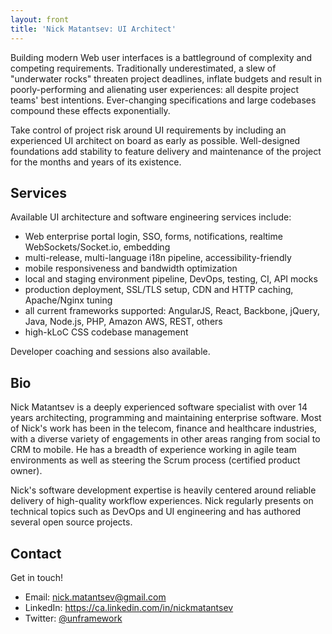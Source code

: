 ```yaml
---
layout: front
title: 'Nick Matantsev: UI Architect'
---
```


Building modern Web user interfaces is a battleground of complexity and competing requirements. Traditionally underestimated, a slew of "underwater rocks" threaten project deadlines, inflate budgets and result in poorly-performing and alienating user experiences: all despite project teams' best intentions. Ever-changing specifications and large codebases compound these effects exponentially.

Take control of project risk around UI requirements by including an experienced UI architect on board as early as possible. Well-designed foundations add stability to feature delivery and maintenance of the project for the months and years of its existence.

## Services

Available UI architecture and software engineering services include:

- Web enterprise portal login, SSO, forms, notifications, realtime WebSockets/Socket.io, embedding
- multi-release, multi-language i18n pipeline, accessibility-friendly
- mobile responsiveness and bandwidth optimization
- local and staging environment pipeline, DevOps, testing, CI, API mocks
- production deployment, SSL/TLS setup, CDN and HTTP caching, Apache/Nginx tuning
- all current frameworks supported: AngularJS, React, Backbone, jQuery, Java, Node.js, PHP, Amazon AWS, REST, others
- high-kLoC CSS codebase management

Developer coaching and sessions also available.

## Bio

Nick Matantsev is a deeply experienced software specialist with over 14 years architecting, programming and maintaining enterprise software. Most of Nick's work has been in the telecom, finance and healthcare industries, with a diverse variety of engagements in other areas ranging from social to CRM to mobile. He has a breadth of experience working in agile team environments as well as steering the Scrum process (certified product owner).

Nick's software development expertise is heavily centered around reliable delivery of high-quality workflow experiences. Nick regularly presents on technical topics such as DevOps and UI engineering and has authored several open source projects.

## Contact

Get in touch!

- Email: nick.matantsev@gmail.com
- LinkedIn: https://ca.linkedin.com/in/nickmatantsev
- Twitter: [@unframework](https://twitter.com/unframework)
